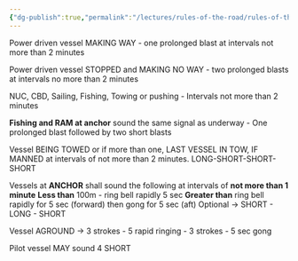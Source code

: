```yaml
---
{"dg-publish":true,"permalink":"/lectures/rules-of-the-road/rules-of-the-road-index/rule-35-sound-signals-in-restricted-visibility/","created":"2025-05-29T15:42:17.050-04:00","updated":"2025-05-31T18:29:54.457-04:00"}
---
```


Power driven vessel MAKING WAY - one prolonged blast at intervals not more than 2 minutes

Power driven vessel STOPPED and MAKING NO WAY - two prolonged blasts at intervals no more than 2 minutes

NUC, CBD, Sailing, Fishing, Towing or pushing - Intervals not more than 2 minutes 

**Fishing and RAM at anchor** sound the same signal as underway - One prolonged blast followed by two short blasts

Vessel BEING TOWED or if more than one, LAST VESSEL IN TOW, IF MANNED at intervals of not more than 2 minutes. LONG-SHORT-SHORT-SHORT

Vessels at **ANCHOR** shall sound the following at intervals of **not more than 1 minute**
**Less than** 100m - ring bell rapidly 5 sec
**Greater than** ring bell rapidly for 5 sec (forward) then gong for 5 sec (aft)
Optional -> SHORT - LONG - SHORT

Vessel AGROUND -> 3 strokes - 5 rapid ringing - 3 strokes - 5 sec gong

Pilot vessel MAY sound 4 SHORT

